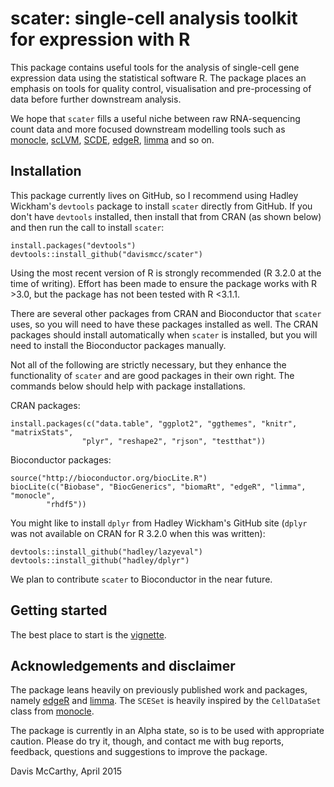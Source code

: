 # scater: single-cell analysis toolkit for expression with R

This package contains useful tools for the analysis of single-cell
gene expression data using the statistical software R. The package places an
emphasis on tools for quality control, visualisation and pre-processing of data
before further downstream analysis.

We hope that `scater` fills a useful niche between raw RNA-sequencing
count data and more focused downstream modelling tools such as 
[monocle](http://www.bioconductor.org/packages/release/bioc/html/monocle.html), 
[scLVM](http://github.com/PMBio/scLVM),
[SCDE](http://pklab.med.harvard.edu/scde/index.html), 
[edgeR](http://www.bioconductor.org/packages/release/bioc/html/edgeR.html), 
[limma](http://www.bioconductor.org/packages/release/bioc/html/limma.html) and 
so on.


## Installation
This package currently lives on GitHub, so I recommend using Hadley Wickham's 
`devtools` package to install `scater` directly from GitHub. If you don't have 
`devtools` installed, then install that from CRAN (as shown below) and then run
the call to install `scater`:

```{r }
install.packages("devtools")
devtools::install_github("davismcc/scater")
```

Using the most recent version of R is strongly recommended (R 3.2.0 at the time
of writing). Effort has been made to ensure the package works with R >3.0, but 
the package has not been tested with R <3.1.1.

There are several other packages from CRAN and Bioconductor that `scater` uses, 
so you will need to have these packages installed as well. The CRAN packages 
should install automatically when `scater` is installed, but you will need to 
install the Bioconductor packages manually.

Not all of the following are strictly necessary, but they enhance the 
functionality of `scater` and are good packages in their own right. The commands
below should help with package installations.

CRAN packages:

```{r}
install.packages(c("data.table", "ggplot2", "ggthemes", "knitr", "matrixStats", 
                "plyr", "reshape2", "rjson", "testthat"))
```

Bioconductor packages:

```{r}
source("http://bioconductor.org/biocLite.R")
biocLite(c("Biobase", "BiocGenerics", "biomaRt", "edgeR", "limma", "monocle", 
        "rhdf5"))
```

You might like to install `dplyr` from Hadley Wickham's GitHub site (`dplyr` was
not available on CRAN for R 3.2.0 when this was written):

```{r }
devtools::install_github("hadley/lazyeval")
devtools::install_github("hadley/dplyr")
```

We plan to contribute `scater` to Bioconductor in the near future.


## Getting started

The best place to start is the [vignette](http://htmlpreview.github.io/?http://github.com/davismcc/scater/blob/master/vignettes/vignette.html).


## Acknowledgements and disclaimer

The package leans heavily on previously published work and packages, namely 
[edgeR](http://bioconductor.org/packages/release/bioc/html/edgeR.html) and 
[limma](http://bioconductor.org/packages/release/bioc/html/limma.html). The `SCESet` is heavily inspired by the `CellDataSet` class from [monocle](http://www.bioconductor.org/packages/release/bioc/html/monocle.html).


<!---
It also uses and extends code for an approximate rank-product test by [Heskes et al (2014)](http://dx.doi.org/10.1186/s12859-014-0367-1).
-->


The package is currently in an Alpha state, so is to be used with appropriate 
caution. Please do try it, though, and contact me with bug reports, feedback, 
questions and suggestions to improve the package.

Davis McCarthy, April 2015
